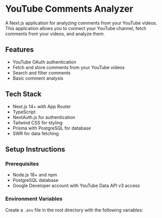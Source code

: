 # YouTube Comments Analyzer

A Next.js application for analyzing comments from your YouTube videos. This application allows you to connect your YouTube channel, fetch comments from your videos, and analyze them.

## Features

- YouTube OAuth authentication
- Fetch and store comments from your YouTube videos
- Search and filter comments
- Basic comment analysis

## Tech Stack

- Next.js 14+ with App Router
- TypeScript
- NextAuth.js for authentication
- Tailwind CSS for styling
- Prisma with PostgreSQL for database
- SWR for data fetching

## Setup Instructions

### Prerequisites

- Node.js 18+ and npm
- PostgreSQL database
- Google Developer account with YouTube Data API v3 access

### Environment Variables

Create a `.env` file in the root directory with the following variables: 